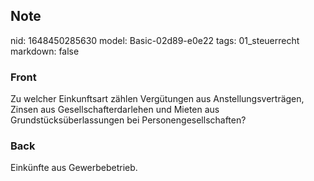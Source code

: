 ## Note
nid: 1648450285630
model: Basic-02d89-e0e22
tags: 01_steuerrecht
markdown: false

### Front
Zu welcher Einkunftsart zählen Vergütungen aus Anstellungsverträgen, Zinsen aus Gesellschafterdarlehen und Mieten aus Grundstücksüberlassungen bei Personengesellschaften?

### Back
Einkünfte aus Gewerbebetrieb.
